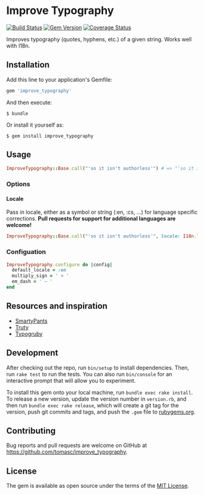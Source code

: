 # Improve Typography

[![Build Status](https://travis-ci.org/tomasc/improve_typography.svg)](https://travis-ci.org/tomasc/improve_typography) [![Gem Version](https://badge.fury.io/rb/improve_typography.svg)](http://badge.fury.io/rb/improve_typography) [![Coverage Status](https://img.shields.io/coveralls/tomasc/improve_typography.svg)](https://coveralls.io/r/tomasc/improve_typography)

Improves typography (quotes, hyphens, etc.) of a given string. Works well with I18n.

## Installation

Add this line to your application's Gemfile:

```ruby
gem 'improve_typography'
```

And then execute:

    $ bundle

Or install it yourself as:

    $ gem install improve_typography

## Usage

```ruby
ImproveTypography::Base.call("'so it isn't authorless'") # => "‘so it isn’t authorless’"
```

### Options

#### Locale

Pass in locale, either as a symbol or string (:en, :cs, …) for language specific corrections. **Pull requests for support for additional languages are welcome!**

```ruby
ImproveTypography::Base.call("'so it isn't authorless'", locale: I18n.locale)
```

### Configuation

```ruby
ImproveTypography.configure do |config|
  default_locale = :en
  multiply_sign = ' × '
  em_dash = ' – '
end
```

## Resources and inspiration

* [SmartyPants](https://michelf.ca/projects/php-smartypants)
* [Truty](https://github.com/mkj-is/Truty)
* [Typogruby](https://avdgaag.github.io/typogruby)

## Development

After checking out the repo, run `bin/setup` to install dependencies. Then, run `rake test` to run the tests. You can also run `bin/console` for an interactive prompt that will allow you to experiment.

To install this gem onto your local machine, run `bundle exec rake install`. To release a new version, update the version number in `version.rb`, and then run `bundle exec rake release`, which will create a git tag for the version, push git commits and tags, and push the `.gem` file to [rubygems.org](https://rubygems.org).

## Contributing

Bug reports and pull requests are welcome on GitHub at https://github.com/tomasc/improve_typography.


## License

The gem is available as open source under the terms of the [MIT License](http://opensource.org/licenses/MIT).
